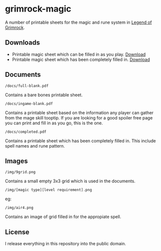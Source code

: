 grimrock-magic
==============

A number of printable sheets for the magic and rune system in [Legend of Grimrock](http://www.grimrock.net/).

Downloads
---------
* Printable magic sheet which can be filled in as you play. [Download](https://github.com/downloads/stuartdb/grimrock-magic/ingame-blank.pdf)
* Printable magic sheet which has been completely filled in. [Download](https://github.com/downloads/stuartdb/grimrock-magic/completed.pdf)


Documents
---------

    /docs/full-blank.pdf

Contains a bare bones printable sheet.

    /docs/ingame-blank.pdf

Contains a printable sheet based on the information any player can gather from the mage skill tooptip.
If you are looking for a good spoiler free page you can print and fill in as you go, this is the one.

    /docs/completed.pdf

Contains a printable sheet which has been completely filled in. This include spell names and rune pattern.


Images
------

    /img/9grid.png

Contains a small empty 3x3 grid which is used in the documents.

    /img/[magic type][level requirement].png

eg:

    /img/air4.png

Contains an image of grid filled in for the appropiate spell. 


License
-------

I release everything in this repository into the public domain.


